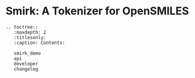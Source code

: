 # Smirk: A Tokenizer for OpenSMILES

```{eval-rst}
.. toctree::
   :maxdepth: 2
   :titlesonly:
   :caption: Contents:

   smirk_demo
   api
   developer
   changelog
```
